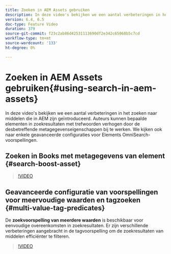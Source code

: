 ```yaml
---
title: Zoeken in AEM Assets gebruiken
description: In deze video's bekijken we een aantal verbeteringen in het zoeken naar middelen die in AEM zijn geïntroduceerd. Auteurs kunnen bepaalde elementen in zoekresultaten met trefwoorden verhogen door de desbetreffende metagegevenseigenschappen bij te werken. We kijken ook naar enkele geavanceerde configuraties voor Elements OmniSearch-voorspellingen.
version: 6.4, 6.5
doc-type: Feature Video
duration: 379
source-git-commit: f23c2ab86d42531113690df2e342c65060b5c7cd
workflow-type: tm+mt
source-wordcount: '133'
ht-degree: 0%

---
```



# Zoeken in AEM Assets gebruiken{#using-search-in-aem-assets}

In deze video&#39;s bekijken we een aantal verbeteringen in het zoeken naar middelen die in AEM zijn geïntroduceerd. Auteurs kunnen bepaalde elementen in zoekresultaten met trefwoorden verhogen door de desbetreffende metagegevenseigenschappen bij te werken. We kijken ook naar enkele geavanceerde configuraties voor Elements OmniSearch-voorspellingen.

## Zoeken in Books met metagegevens van element {#search-boost-asset}

>[!VIDEO](https://video.tv.adobe.com/v/16766?quality=12&learn=on)

## Geavanceerde configuratie van voorspellingen voor meervoudige waarden en tagzoeken {#multi-value-tag-predicates}

De **zoekvoorspelling van meerdere waarden** is beschikbaar voor eenvoudige overeenkomsten in zoekresultaten. Er zijn verschillende verbeteringen aangebracht in de tagvoorspelling om de zoekresultaten van middelen efficiënter te filteren.

>[!VIDEO](https://video.tv.adobe.com/v/16457?quality=12&learn=on)
